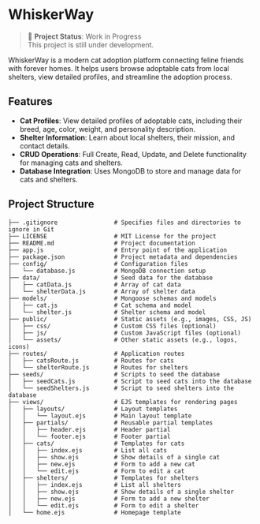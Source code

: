 # WhiskerWay
> 🚧 **Project Status**: Work in Progress  
> This project is still under development.

WhiskerWay is a modern cat adoption platform connecting feline friends with forever homes. It helps users browse adoptable cats from local shelters, view detailed profiles, and streamline the adoption process.


## Features

- **Cat Profiles**: View detailed profiles of adoptable cats, including their breed, age, color, weight, and personality description.
- **Shelter Information**: Learn about local shelters, their mission, and contact details.
- **CRUD Operations**: Full Create, Read, Update, and Delete functionality for managing cats and shelters.
- **Database Integration**: Uses MongoDB to store and manage data for cats and shelters.


## Project Structure

```WhiskerWay/
├── .gitignore                # Specifies files and directories to ignore in Git
├── LICENSE                   # MIT License for the project
├── README.md                 # Project documentation
├── app.js                    # Entry point of the application
├── package.json              # Project metadata and dependencies
├── config/                   # Configuration files
│   └── database.js           # MongoDB connection setup
├── data/                     # Seed data for the database
│   ├── catData.js            # Array of cat data
│   └── shelterData.js        # Array of shelter data
├── models/                   # Mongoose schemas and models
│   ├── cat.js                # Cat schema and model
│   └── shelter.js            # Shelter schema and model
├── public/                   # Static assets (e.g., images, CSS, JS)
│   ├── css/                  # Custom CSS files (optional)
│   ├── js/                   # Custom JavaScript files (optional)
│   └── assets/               # Other static assets (e.g., logos, icons)
├── routes/                   # Application routes
│   ├── catsRoute.js          # Routes for cats
│   └── shelterRoute.js       # Routes for shelters
├── seeds/                    # Scripts to seed the database
│   ├── seedCats.js           # Script to seed cats into the database
│   └── seedShelters.js       # Script to seed shelters into the database
├── views/                    # EJS templates for rendering pages
│   ├── layouts/              # Layout templates
│   │   └── layout.ejs        # Main layout template
│   ├── partials/             # Reusable partial templates
│   │   ├── header.ejs        # Header partial
│   │   └── footer.ejs        # Footer partial
│   ├── cats/                 # Templates for cats
│   │   ├── index.ejs         # List all cats
│   │   ├── show.ejs          # Show details of a single cat
│   │   ├── new.ejs           # Form to add a new cat
│   │   └── edit.ejs          # Form to edit a cat
│   ├── shelters/             # Templates for shelters
│   │   ├── index.ejs         # List all shelters
│   │   ├── show.ejs          # Show details of a single shelter
│   │   ├── new.ejs           # Form to add a new shelter
│   │   └── edit.ejs          # Form to edit a shelter
│   └── home.ejs              # Homepage template



